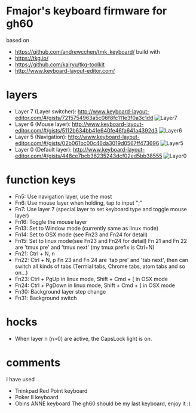 # Fmajor's keyboard firmware for gh60
based on
* https://github.com/andrewcchen/tmk_keyboard/
build with
* https://tkg.io/
* https://github.com/kairyu/tkg-toolkit
* http://www.keyboard-layout-editor.com/
# layers
* Layer 7 (Layer switcher): http://www.keyboard-layout-editor.com/#/gists/7215754963a5c06f8fc111e3f0a3c1dd
![Layer7]('./layer7.png')
* Layer 6 (Mouse layer): http://www.keyboard-layout-editor.com/#/gists/5112b634bb41e640fe46fa641a4392d3
![Layer6]('./layer6.png')
* Layer 5 (Navigation): http://www.keyboard-layout-editor.com/#/gists/02b061bc00c46da3019d0567ff473696
![Layer5]('./layer5.png')
* Layer 0 (Default layer): http://www.keyboard-layout-editor.com/#/gists/448ce7bcb36235243dcf02ed5bb38555
![Layer0]('./layer0.png')
# function keys
*  Fn5: Use navigation layer, use the most
*  Fn6: Use mouse layer when holding, tap to input ";"
*  Fn7: Use layer 7 (special layer to set keyboard type and toggle mouse layer)
* Fn16: Toggle the mouse layer
* Fn13: Set to Window mode (currently same as linux mode)
* Fn14: Set to OSX mode (see Fn23 and Fn24 for detail)
* Fn15: Set to linux mode(see Fn23 and Fn24 for detail)
Fn 21 and Fn 22 are 'tmux pre' and 'tmux next' (my tmux prefix is Ctrl+N)
* Fn21: Ctrl + N, n
* Fn22: Ctrl + N, p
Fn 23 and Fn 24 are 'tab pre' and 'tab next', then can switch all kinds of tabs (Termial tabs, Chrome tabs, atom tabs and so on...)
* Fn23: Ctrl + PgUp in linux mode, Shift + Cmd + [ in OSX mode
* Fn24: Ctrl + PgDown in linux mode, Shift + Cmd + ] in OSX mode
* Fn30: Background layer step change
* Fn31: Background switch
# hocks
* When layer n (n>0) are active, the CapsLock light is on.
# comments
I have used
* Tninkpad Red Point keyboard
* Poker II keyboard
* Obins ANNE keyboard
The gh60 should be my last keyboard, enjoy it :)
